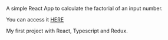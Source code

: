 A simple React App to calculate the factorial of an input number.

You can access it [HERE](https://learza7.github.io/Factorial-Calculator/)

My first project with React, Typescript and Redux.
